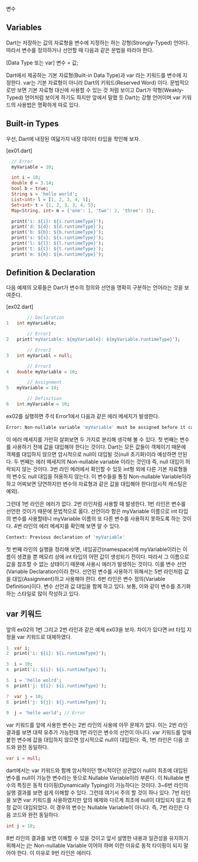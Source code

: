 변수

## Variables

Dart는 저장하는 값의 자료형을 변수에 지정하는 하는 강형(Strongly-Typed) 언어다. 따라서 변수를 정의하거나 선언할 때 다음과 같은 문법을 따라야 한다.

[Data Type 또는 var] 변수 = 값;

Dart에서 제공하는 기본 자료형(Built-in Data Type)과 var 라는 키워드를 변수에 지정한다. var는 기본 자료형이 아니라 Dart의 키워드(Reserved Word) 이다. 문법적으로만 보면 기본 자료형 대신에 사용할 수 있는 것 처럼 보이고 Dart가 약형(Weakly-Typed) 언어처럼 보이게 하기도 하지만 앞에서 말했 듯 Dart는 강형 언어이며 var 키워드의 사용법은 명확하게 따로 있다.


## Built-in Types
우선, Dart에 내장된 여덟가지 내장 데이터 타입을 학인해 보자.

[ex01.dart]
```dart
  // Error
  myVariable = 10;

  int i = 10;
  double d = 3.14;
  bool b = true;
  String s = 'hello world';
  List<int> l = [1, 2, 3, 4, 5];
  Set<int> t = {1, 2, 3, 3, 4, 5};
  Map<String, int> m = {'one': 1, 'two': 2, 'three': 3};

  print('i: ${i}: ${i.runtimeType}');
  print('d: ${d}: ${d.runtimeType}');
  print('b: ${b}: ${b.runtimeType}');
  print('s: ${s}: ${s.runtimeType}');
  print('l: ${l}: ${l.runtimeType}');
  print('t: ${t}: ${t.runtimeType}');
  print('m: ${m}: ${m.runtimeType}');
```

## Definition & Declaration
다음 예제의 오류들은 Dart가 변수의 정의와 선언을 명확히 구분하는 언어라는 것을 보여준다.

[ex02.dart]

```dart
		// Declaration
1	int myVariable;

		// Error1
2	print('myVariable: ${myVariable}: ${myVariable.runtimeType}');

		// Error2
3	int myVariabl = null;

		// Error3
4	double myVariable = 10;

		// Assignment
5	myVariable = 10;

		// Definition
6	int myVariable = 10;
```

ex02를 실행하면 주석 Error1에서 다음과 같은 에러 메세지가 발생한다.

```sh
Error: Non-nullable variable 'myVariable' must be assigned before it can be used.
```

 이 에러 메세지를 가만히 살펴보면 두 가지로 분리해 생각해 볼 수 있다. 첫 번째는 변수를 사용하기 전에 값을 대입해야 한다는 것이다. Dart는 모든 값들이 객체이기 때문에 객체를 대입하지 않으면 암시적으로 null이 대입될 것(null 초기화)이라 예상하면 안된다. 두 번째는 에러 메세지의 Non-nullable variable 이라는 것인데 즉, null 대입이 허락되지 않는 것이다. 3번 라인 에러에서 확인할 수 있듯 int형 외에 다른 기본 자료형들의 변수도 null 대입을 허용하지 않는다. 이 변수들을 통칭 Non-nullable Variable이라 하고 어찌보면 당연하지만 변수의 자료형과 같은 값을 대입해야 한다(암시적 캐스팅은 예외).
 
 그런데 1번 라인은 에러가 없다. 2번 라인처럼 사용할 때 발생한다. 1번 라인은 변수를 선언한 것이기 때문에 문법적으로 옳다. 선언이라 함은 myVariable 이름으로 int 타입의 변수를 사용할테니 myVariable 이름의 또 다른 변수를 사용하지 못하도록 하는 것이다. 4번 라인의 에러 메세지를 확인해 보면 알 수 있다.
 
```sh
Context: Previous declaration of 'myVariable'
```

 첫 번째 라인의 실행을 정리해 보면, 네임공간(namespace)에 myVariable이라는 이름이 생겼을 뿐 메모리 상에 int 타입의 어떤 값이 생성되기 전이다. 따라서 그 이름으로 값을 참조할 수 없는 상태이기 때문에 사용시 에러가 발생하는 것이다. 이를 변수 선언(Variable Declaration)이라 한다. 선언된 변수를 사용하기 위해서는 5번 라인처럼 값을 대입(Assignment)하고 사용해야 한다. 6번 라인은 변수 정의(Variable Definition)이다. 변수 선언과 값 대입을 함께 하고 있다. 보통, 이와 같이 변수를 초기화하는 스타일로 많이 작성하고 있다.
 
## var 키워드
 앞의 ex02의 1번 그리고 2번 라인과 같은 예제 ex03을 보자. 차이가 있다면 int 타입 지정을 var 키워드로 대체하였다.   

```dart
1  var i;
2  print('i: ${i}: ${i.runtimeType}');

3  i = 10;
4  print('i: ${i}: ${i.runtimeType}');

5  i = 'hello wolrd';
6  print('j: ${i}: ${i.runtimeType}');

7  var j = 10;
8  print('j: ${j}: ${j.runtimeType}');
	
9  j = 'hello world'; // Error
```

 var 키워드를 앞에 사용한 변수는 2번 라인의 사용에 아무 문제가 없다. 이는 2번 라인 결과를 보면 대략 유추가 가능한데 1번 라인은 변수의 선언이 아니다. var 키워드를 앞에 붙힌 변수에 값을 대입하지 않으면 암시적으로 null이 대입된다. 즉, 1번 라인은 다음 코드와 완전 동일하다.

```dart
var i = null;
```
 dart에서는 var 키워드와 함께 암시적이던 명시적이던 상관없이 null이 최초에 대입된 변수를 null이 가능한 변수라는 뜻으로 Nullable Variable이라 부른다. 이 Nullable 변수의 특징은 동적 타이핑(Dynamically Typing)이 가능하다는 것이다. 3~6번 라인의 실행 결과를 보면 쉽게 이해할 수 있다. 그런데 여기서 주의 할 것이 하나 있다. 7번 라인을 보면 var 키워드를 사용하였지만 앞의 예제와 다르게 최초에 null이 대입되지 않고 특정 값이 대입되었다. 이 경우의 변수는 Nullable Variable이 아니다. 즉, 7번 라인은 다음 코드와 완전 동일하다.

```dart
int j = 10;
```
 8번 라인의 결과를 보면 이해할 수 있을 것이고 앞서 설명한 내용과 일관성을 유지하기 위해서는 j는 Non-nullable Variable 이어야 하며 이런 이유로 동적 타이핑이 되지 말아야 한다. 이 이유로 9번 라인은 에러다.
 
 

 
		
 


 
    
